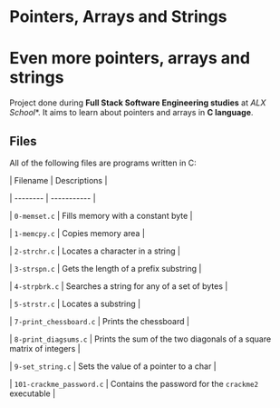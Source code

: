 # Pointers, Arrays and Strings
# Even more pointers, arrays and strings

Project done during **Full Stack Software Engineering studies** at *ALX School**. It aims to learn about pointers and arrays in **C language**.


## Files

All of the following files are programs written in C:

| Filename | Descriptions |

| -------- | ----------- |

| `0-memset.c` | Fills memory with a constant byte |

| `1-memcpy.c` | Copies memory area |

| `2-strchr.c` | Locates a character in a string |

| `3-strspn.c` | Gets the length of a prefix substring |

| `4-strpbrk.c` | Searches a string for any of a set of bytes |

| `5-strstr.c` | Locates a substring |

| `7-print_chessboard.c` | Prints the chessboard |

| `8-print_diagsums.c` | Prints the sum of the two diagonals of a square matrix of integers |

| `9-set_string.c` | Sets the value of a pointer to a char |

| `101-crackme_password.c` | Contains the password for the `crackme2` executable |